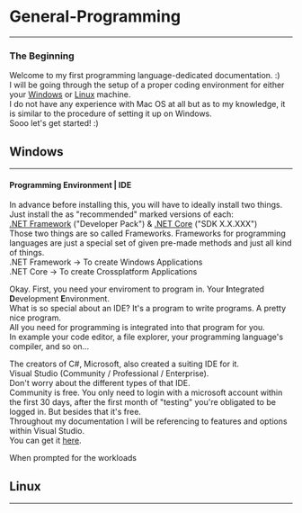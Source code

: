 # General-Programming
---
### <a id="Title">The Beginning</a>

Welcome to my first programming language-dedicated documentation. :)<br>
I will be going through the setup of a proper coding environment for either your <a href="#Win">Windows</a> or <a href="#Lin">Linux</a> machine. <br>
I do not have any experience with Mac OS at all but as to my knowledge, it is similar to the procedure of setting it up on Windows.<br>
Sooo let's get started! :)<br>

## <a id="Win">Windows</a>
---
#### <a id="IDE">Programming Environment | IDE</a>

In advance before installing this, you will have to ideally install two things.<br>
Just install the as "recommended" marked versions of each: <br>
[.NET Framework](https://dotnet.microsoft.com/download/dotnet-framework) ("Developer Pack") & [.NET Core](https://dotnet.microsoft.com/download/dotnet-core) ("SDK X.X.XXX")<br>
Those two things are so called Frameworks. Frameworks for programming languages are just a special set of given pre-made methods and just all kind of things.<br>
.NET Framework -> To create Windows Applications<br>
.NET Core -> To create Crossplatform Applications<br>

Okay. First, you need your enviroment to program in. Your **I**ntegrated **D**evelopment **E**nvironment. <br>
What is so special about an IDE? It's a program to write programs. A pretty nice program.<br>
All you need for programming is integrated into that program for you. <br>
In example your code editor, a file explorer, your programming language's compiler, and so on...<br>

The creators of C#, Microsoft, also created a suiting IDE for it.<br>
Visual Studio (Community / Professional / Enterprise).<br>
Don't worry about the different types of that IDE.<br>
Community is free. You only need to login with a microsoft account within the first 30 days, after the first month of "testing" you're obligated to be logged in. But besides that it's free.<br>
Throughout my documentation I will be referencing to features and options within Visual Studio.<br>
You can get it [here](https://visualstudio.microsoft.com/downloads/).


When prompted for the workloads





## <a id="Lin">Linux</a>
---






